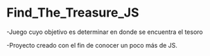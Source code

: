 # Find_The_Treasure_JS

-Juego cuyo objetivo es determinar en donde se encuentra el tesoro

-Proyecto creado con el fin de conocer un poco más de JS.


